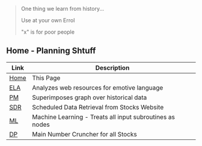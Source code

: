 > One thing we learn from history...
>
> Use at your own Errol
>
> "x" is for poor people

## Home - Planning Shtuff

 Link | Description 
------|-------------------
 [Home](README.md) | This Page
 [ELA](EmotiveLanguageAnalyzer.md) | Analyzes web resources for emotive language
 [PM](PatternMatching.md) | Superimposes graph over historical data 
 [SDR](ScheduledDataRetrieval.md) | Scheduled Data Retrieval from Stocks Website
 [ML](MachineLearning.md) | Machine Learning - Treats all input subroutines as nodes
 [DP](DataProcessing.md) | Main Number Cruncher for all Stocks
